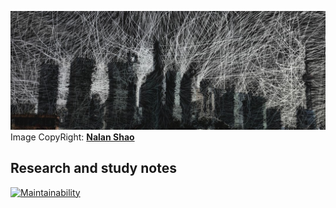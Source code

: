 ![magic city](./img/magic_city.jpg)
Image CopyRight: [**Nalan Shao**](https://github.com/yjjnls)

## Research and study notes
[![Maintainability](https://api.codeclimate.com/v1/badges/7c7f8653feba5c762b25/maintainability)](https://codeclimate.com/github/yjjnls/Notes/maintainability)
